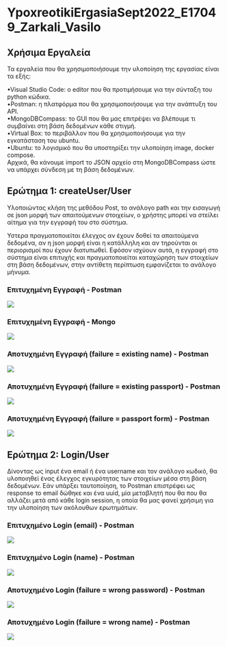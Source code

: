 
# YpoxreotikiErgasiaSept2022_E17049_Zarkali_Vasilo

## Χρήσιμα Εργαλεία

Τα εργαλεία που θα χρησιμοποιήσουμε την υλοποίηση της εργασίας είναι τα εξής:

•Visual Studio Code: ο editor που θα προτιμήσουμε για την σύνταξη του python κώδικα.  
•Postman: η πλατφόρμα που θα χρησιμοποιήσουμε για την ανάπτυξη του API.  
•MongoDBCompass: το GUI που θα μας επιτρέψει να βλέπουμε τι συμβαίνει στη βάση δεδομένων κάθε στιγμή.  
•Virtual Box: το περιβάλλον που θα χρησιμοποιήσουμε για την εγκατάσταση του ubuntu.  
•Ubuntu: το λογισμικό που θα υποστηρίξει την υλοποίηση image, docker compose.  
Αρχικά, θα κάνουμε import  το JSON αρχείο στη MongoDBCompass ώστε να υπάρχει σύνδεση με τη βάση δεδομένων.
## Ερώτημα 1: createUser/User 
Υλοποιώντας κλήση της μεθόδου Post, το ανάλογο path και την εισαγωγή σε json μορφή των απαιτούμενων στοιχείων, ο χρήστης μπορεί να στείλει αίτημα για την εγγραφή του στο σύστημα.  

Υστερα πραγματοποιείται έλεγχος αν έχουν δοθεί τα απαιτούμενα δεδομένα, αν η json μορφή είναι η κατάλληλη και αν τηρούνται οι περιορισμοί που έχουν διατυπωθεί. Εφόσον ισχύουν αυτά, η εγγραφή στο σύστημα είναι επιτυχής και πραγματοποιείται καταχώρηση των στοιχείων στη βάση δεδομένων, στην αντίθετη περίπτωση εμφανίζεται το ανάλογο μήνυμα.  

### Επιτυχημένη Εγγραφή - Postman  
![](screenshots/createUser_1.jpg)  

### Επιτυχημένη Εγγραφή - Mongo   
![](screenshots/createUser_4.jpg)  

### Αποτυχημένη Εγγραφή (failure = existing name) - Postman
![](screenshots/createUser_2.jpg)  

### Αποτυχημένη Εγγραφή (failure = existing passport) - Postman  
![](screenshots/createUser_3.jpg)  

### Αποτυχημένη Εγγραφή (failure = passport form) - Postman     
![](screenshots/createUser_5.jpg)   

## Ερώτημα 2: Login/User  
Δίνοντας ως input ένα email ή ένα username και τον ανάλογο κωδικό, θα υλοποιηθεί ένας έλεγχος εγκυρότητας των στοιχείων μέσα στη βάση δεδομένων. Εάν υπάρξει ταυτοποίηση, το Postman επιστρέφει ως response το email δώθηκε και ένα uuid, μία μεταβλητή που θα που θα αλλάζει μετά από κάθε login session, η οποία θα μας φανεί χρήσιμη για την υλοποίηση των ακόλουθων ερωτημάτων.  

### Επιτυχημένo Login (email) - Postman  
![](screenshots/login_2.jpg)  

### Επιτυχημένo Login (name) - Postman   
![](screenshots/login_4.jpg)    

### Αποτυχημένο Login (failure = wrong password) - Postman  
![](screenshots/login_3.jpg)    

### Αποτυχημένο Login (failure = wrong name) - Postman  
![](screenshots/login_1.jpg)  



